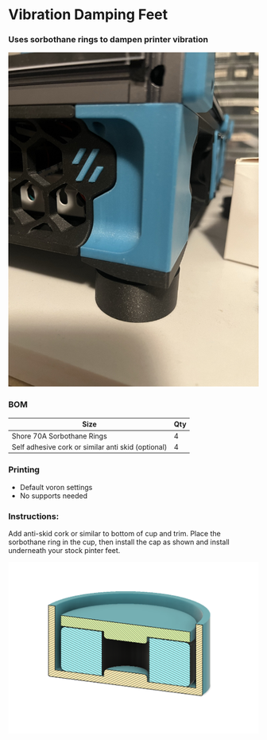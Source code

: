 # Vibration Damping Feet
 ### Uses sorbothane rings to dampen printer vibration 

<img src="./Images/installed.jpeg" width=600>

### BOM

Size | Qty
--- | ---
Shore 70A Sorbothane Rings | 4
Self adhesive cork or similar anti skid (optional) | 4

### Printing
  * Default voron settings
  * No supports needed

### Instructions:
 
Add anti-skid cork or similar to bottom of cup and trim.  Place the sorbothane ring in the cup, then install the cap as shown and install underneath your stock pinter feet.   



<img src="./Images/sorbothane damper.png" width=600>

